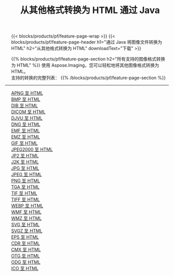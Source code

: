 ﻿---
title: 从其他格式转换为 HTML 通过 Java 
weight: 3920
url: /zh-hans/java/conversion/to/html 
lang: zh-hans
langdirlevel: 2
locales: zh-hans,ja,it,ru,de,es,fr,nl,id,lt,pl,pt,vi,tr,ko,zh-hant,ar,hi,th,sv,cs,uk,he
description: 使用 Aspose.Imaging，您可以轻松地将其他格式转换为 HTML
---

{{< blocks/products/pf/feature-page-wrap >}}
{{< blocks/products/pf/feature-page-header h1="通过 Java 将图像文件转换为 HTML" h2="从其他格式转换为 HTML" downloadText="下载" >}}


{{% blocks/products/pf/feature-page-section  h2="所有支持的图像格式转换为 HTML" %}}
使用 Aspose.Imaging，您可以轻松地将其他图像格式转换为 HTML。
<br/>
支持的转换的完整列表：
{{% /blocks/products/pf/feature-page-section %}}
<div class="container-fluid productfamilypage bg-gray">
    <div class="convertypes bg-gray agp-content section">
        <div class="container">
		<hr style="margin-left:-20px;"/>
		<div class="row other-converters">
		    <div class='col-md-2 other-converter remove-lp remove-rp'><a href="/imaging/zh-hans/java/conversion/apng-to-html" >APNG 至 HTML</a></div>
<div class='col-md-2 other-converter remove-lp remove-rp'><a href="/imaging/zh-hans/java/conversion/bmp-to-html" >BMP 至 HTML</a></div>
<div class='col-md-2 other-converter remove-lp remove-rp'><a href="/imaging/zh-hans/java/conversion/dib-to-html" >DIB 至 HTML</a></div>
<div class='col-md-2 other-converter remove-lp remove-rp'><a href="/imaging/zh-hans/java/conversion/dicom-to-html" >DICOM 至 HTML</a></div>
<div class='col-md-2 other-converter remove-lp remove-rp'><a href="/imaging/zh-hans/java/conversion/djvu-to-html" >DJVU 至 HTML</a></div>
<div class='col-md-2 other-converter remove-lp remove-rp'><a href="/imaging/zh-hans/java/conversion/dng-to-html" >DNG 至 HTML</a></div>
<div class='col-md-2 other-converter remove-lp remove-rp'><a href="/imaging/zh-hans/java/conversion/emf-to-html" >EMF 至 HTML</a></div>
<div class='col-md-2 other-converter remove-lp remove-rp'><a href="/imaging/zh-hans/java/conversion/emz-to-html" >EMZ 至 HTML</a></div>
<div class='col-md-2 other-converter remove-lp remove-rp'><a href="/imaging/zh-hans/java/conversion/gif-to-html" >GIF 至 HTML</a></div>
<div class='col-md-2 other-converter remove-lp remove-rp'><a href="/imaging/zh-hans/java/conversion/jpeg2000-to-html" >JPEG2000 至 HTML</a></div>
<div class='col-md-2 other-converter remove-lp remove-rp'><a href="/imaging/zh-hans/java/conversion/jp2-to-html" >JP2 至 HTML</a></div>
<div class='col-md-2 other-converter remove-lp remove-rp'><a href="/imaging/zh-hans/java/conversion/j2k-to-html" >J2K 至 HTML</a></div>
<div class='col-md-2 other-converter remove-lp remove-rp'><a href="/imaging/zh-hans/java/conversion/jpg-to-html" >JPG 至 HTML</a></div>
<div class='col-md-2 other-converter remove-lp remove-rp'><a href="/imaging/zh-hans/java/conversion/jpeg-to-html" >JPEG 至 HTML</a></div>
<div class='col-md-2 other-converter remove-lp remove-rp'><a href="/imaging/zh-hans/java/conversion/png-to-html" >PNG 至 HTML</a></div>
<div class='col-md-2 other-converter remove-lp remove-rp'><a href="/imaging/zh-hans/java/conversion/tga-to-html" >TGA 至 HTML</a></div>
<div class='col-md-2 other-converter remove-lp remove-rp'><a href="/imaging/zh-hans/java/conversion/tif-to-html" >TIF 至 HTML</a></div>
<div class='col-md-2 other-converter remove-lp remove-rp'><a href="/imaging/zh-hans/java/conversion/tiff-to-html" >TIFF 至 HTML</a></div>
<div class='col-md-2 other-converter remove-lp remove-rp'><a href="/imaging/zh-hans/java/conversion/webp-to-html" >WEBP 至 HTML</a></div>
<div class='col-md-2 other-converter remove-lp remove-rp'><a href="/imaging/zh-hans/java/conversion/wmf-to-html" >WMF 至 HTML</a></div>
<div class='col-md-2 other-converter remove-lp remove-rp'><a href="/imaging/zh-hans/java/conversion/wmz-to-html" >WMZ 至 HTML</a></div>
<div class='col-md-2 other-converter remove-lp remove-rp'><a href="/imaging/zh-hans/java/conversion/svg-to-html" >SVG 至 HTML</a></div>
<div class='col-md-2 other-converter remove-lp remove-rp'><a href="/imaging/zh-hans/java/conversion/svgz-to-html" >SVGZ 至 HTML</a></div>
<div class='col-md-2 other-converter remove-lp remove-rp'><a href="/imaging/zh-hans/java/conversion/eps-to-html" >EPS 至 HTML</a></div>
<div class='col-md-2 other-converter remove-lp remove-rp'><a href="/imaging/zh-hans/java/conversion/cdr-to-html" >CDR 至 HTML</a></div>
<div class='col-md-2 other-converter remove-lp remove-rp'><a href="/imaging/zh-hans/java/conversion/cmx-to-html" >CMX 至 HTML</a></div>
<div class='col-md-2 other-converter remove-lp remove-rp'><a href="/imaging/zh-hans/java/conversion/otg-to-html" >OTG 至 HTML</a></div>
<div class='col-md-2 other-converter remove-lp remove-rp'><a href="/imaging/zh-hans/java/conversion/odg-to-html" >ODG 至 HTML</a></div>
<div class='col-md-2 other-converter remove-lp remove-rp'><a href="/imaging/zh-hans/java/conversion/ico-to-html" >ICO 至 HTML</a></div>
                </div>
        </div>
    </div>
</div>
<br/>

